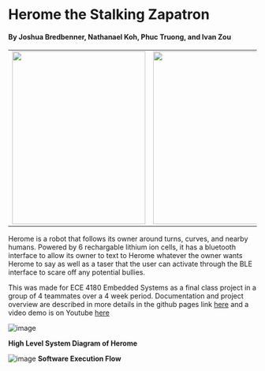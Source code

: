 # Herome the Stalking Zapatron
#### By Joshua Bredbenner, Nathanael Koh, Phuc Truong, and Ivan Zou

<table>

  <tr>
    <td><img src="https://user-images.githubusercontent.com/55326650/168667215-a58d9604-8742-402e-b3b8-f195b5be2c0f.png" width=270 height=350></td>
    <td><img src="https://github.gatech.edu/storage/user/36924/files/f3635698-ef15-46a8-bdad-d2ec784cee50" width=270 height=350></td>
    <td><img src="https://user-images.githubusercontent.com/55326650/168667277-56c84514-dd85-4c6c-be3f-9858c1f36537.png" width=400 height=350></td>
  </tr>
 </table>

Herome is a robot that follows its owner around turns, curves, and nearby humans. Powered by 6 rechargable lithium ion cells, it has a bluetooth interface to allow its owner to text to Herome whatever the owner wants Herome to say as well as a taser that the user can activate through the BLE interface to scare off any potential bullies.

This was made for ECE 4180 Embedded Systems as a final class project in a group of 4 teammates over a 4 week period. Documentation and project overview are described in more details in the github pages link [here](https://github.gatech.edu/pages/nkoh8/ECE4180_FinalProject/) and a video demo is on Youtube [here](https://youtu.be/coP1mWwhwus)

![image](https://user-images.githubusercontent.com/55326650/168669369-da239fb7-7a09-4e73-94e7-9dda43287fdd.png)

**High Level System Diagram of Herome**

![image](https://user-images.githubusercontent.com/55326650/168669741-b74ef6af-64f2-4de9-b500-d526062cb116.png)
**Software Execution Flow**

